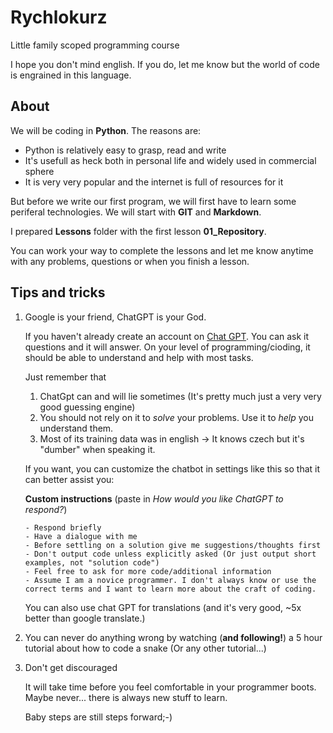 # Rychlokurz
Little family scoped programming course

I hope you don't mind english. If you do, let me know but the
world of code is engrained in this language.

## About

We will be coding in **Python**. The reasons are:
- Python is relatively easy to grasp, read and write
- It's usefull as heck both in personal life and widely used in commercial sphere
- It is very very popular and the internet is full of resources for it

But before we write our first program, we will first have to learn some periferal technologies.
We will start with **GIT** and **Markdown**.

I prepared **Lessons** folder with the first lesson **01_Repository**.

You can work your way to complete the lessons and let me know anytime with any problems, questions or when you finish a lesson.

## Tips and tricks

1. Google is your friend, ChatGPT is your God.

    If you haven't already create an account on [Chat GPT](chat.openai.com).
    You can ask it questions and it will answer. On your level of programming/cioding, it should be able to understand and help with most tasks.
    
    Just remember that
    1. ChatGpt can and will lie sometimes (It's pretty much just a very very good guessing engine)
    2. You should not rely on it to *solve* your problems. Use it to *help* you understand them.
    3. Most of its training data was in english -> It knows czech but it's "dumber" when speaking it.

    If you want, you can customize the chatbot in settings like this so that it can better assist you:

    **Custom instructions** (paste in *How would you like ChatGPT to respond?*)
    ```
    - Respond briefly
    - Have a dialogue with me
    - Before settling on a solution give me suggestions/thoughts first
    - Don't output code unless explicitly asked (Or just output short examples, not "solution code")
    - Feel free to ask for more code/additional information
    - Assume I am a novice programmer. I don't always know or use the correct terms and I want to learn more about the craft of coding.
    ```

    You can also use chat GPT for translations (and it's very good, ~5x better than google translate.)

2. You can never do anything wrong by watching (**and following!**) a 5 hour tutorial about how to code a snake (Or any other tutorial...)

3. Don't get discouraged
    
    It will take time before you feel comfortable in your programmer boots. Maybe never... there is always new stuff to learn.

    Baby steps are still steps forward;-)